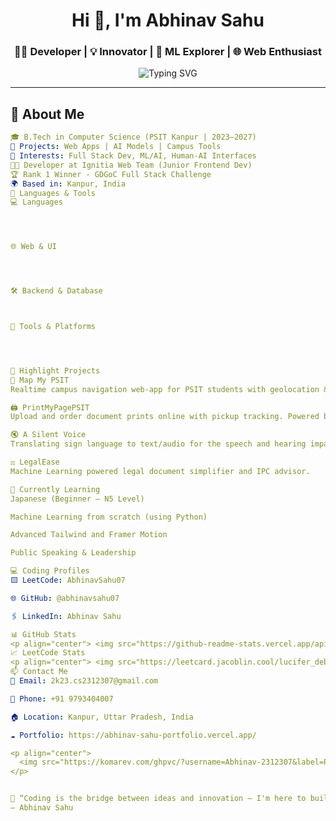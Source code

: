 <h1 align="center">Hi 👋, I'm Abhinav Sahu</h1>
<h3 align="center">👨‍💻 Developer | 💡 Innovator | 🧠 ML Explorer | 🌐 Web Enthusiast</h3>

<p align="center">
  <img src="https://readme-typing-svg.demolab.com?font=JetBrains+Mono&size=20&duration=3000&pause=1000&color=00FFA1&center=true&vCenter=true&multiline=true&width=700&height=100&lines=I'm+a+CS+Undergrad+(PSIT+2023-27);Passionate+about+Tech%2C+Code+and+Building+Solutions.;Let%E2%80%99s+Build+Something+Awesome+Together!+" alt="Typing SVG" />
</p>

---

## 💫 About Me

```yaml
🎓 B.Tech in Computer Science (PSIT Kanpur | 2023–2027)
🚀 Projects: Web Apps | AI Models | Campus Tools
🧠 Interests: Full Stack Dev, ML/AI, Human-AI Interfaces
👨‍💻 Developer at Ignitia Web Team (Junior Frontend Dev)
🏆 Rank 1 Winner - GDGoC Full Stack Challenge
🌍 Based in: Kanpur, India
🧰 Languages & Tools
💻 Languages




🌐 Web & UI




🛠 Backend & Database



🔧 Tools & Platforms




📌 Highlight Projects
🔭 Map My PSIT
Realtime campus navigation web-app for PSIT students with geolocation & scaled maps.

🖨️ PrintMyPagePSIT
Upload and order document prints online with pickup tracking. Powered by Node + Email API.

🔇 A Silent Voice
Translating sign language to text/audio for the speech and hearing impaired.

⚖️ LegalEase
Machine Learning powered legal document simplifier and IPC advisor.

🌱 Currently Learning
Japanese (Beginner – N5 Level)

Machine Learning from scratch (using Python)

Advanced Tailwind and Framer Motion

Public Speaking & Leadership

💻 Coding Profiles
🟨 LeetCode: AbhinavSahu07

🌐 GitHub: @abhinavsahu07

🖇️ LinkedIn: Abhinav Sahu

📊 GitHub Stats
<p align="center"> <img src="https://github-readme-stats.vercel.app/api?username=Abhinav-2312307&show_icons=true&theme=midnight-purple&count_private=true" width="48%"/> <img src="https://github-readme-streak-stats.herokuapp.com?user=Abhinav-2312307&theme=midnight-purple" width="48%"/> </p> <p align="center"> <img src="https://github-profile-summary-cards.vercel.app/api/cards/profile-details?username=Abhinav-2312307&theme=midnight_dark" /> </p>
📈 LeetCode Stats
<p align="center"> <img src="https://leetcard.jacoblin.cool/lucifer_debug?theme=dark&font=Karla&ext=contest" /> </p>
📫 Contact Me
📧 Email: 2k23.cs2312307@gmail.com

📱 Phone: +91 9793404007

🏠 Location: Kanpur, Uttar Pradesh, India

☁️ Portfolio: https://abhinav-sahu-portfolio.vercel.app/

<p align="center"> 
  <img src="https://komarev.com/ghpvc/?username=Abhinav-2312307&label=Profile+Views&color=0e75b6&style=flat" alt="Abhinav-2312307" /> 
</p>


💬 “Coding is the bridge between ideas and innovation — I'm here to build both.”
— Abhinav Sahu



